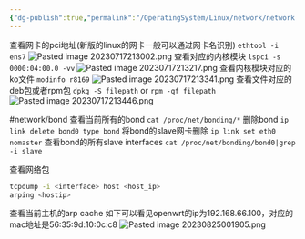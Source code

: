 ```yaml
---
{"dg-publish":true,"permalink":"/OperatingSystem/Linux/network/network card/","noteIcon":"","created":"","updated":""}
---
```


查看网卡的pci地址(新版的linux的网卡一般可以通过网卡名识别)
`ethtool -i ens7`
![Pasted image 20230717213002.png](/img/user/OperatingSystem/Linux/network/pics/Pasted%20image%2020230717213002.png)
查看对应的内核模块
`lspci -s 0000:04:00.0 -vv`
![Pasted image 20230717213217.png](/img/user/OperatingSystem/Linux/network/pics/Pasted%20image%2020230717213217.png)
查看内核模块对应的ko文件
`modinfo r8169`
![Pasted image 20230717213341.png](/img/user/OperatingSystem/Linux/network/pics/Pasted%20image%2020230717213341.png)
查看文件对应的deb包或者rpm包
`dpkg -S filepath` or `rpm -qf filepath`
![Pasted image 20230717213446.png](/img/user/OperatingSystem/Linux/network/pics/Pasted%20image%2020230717213446.png)

#network/bond 
查看当前所有的bond
`cat /proc/net/bonding/*`
删除bond
`ip link delete bond0 type bond`
将bond的slave网卡删除
`ip link set eth0 nomaster`
查看bond的所有slave interfaces
`cat /proc/net/bonding/bond0|grep -i slave`

查看网络包
```bash
tcpdump -i <interface> host <host_ip>
arping <hostip>
```
查看当前主机的arp cache
如下可以看见openwrt的ip为192.168.66.100，对应的mac地址是56:35:9d:10:0c:c8
![Pasted image 20230825001905.png](/img/user/pics/Pasted%20image%2020230825001905.png)
